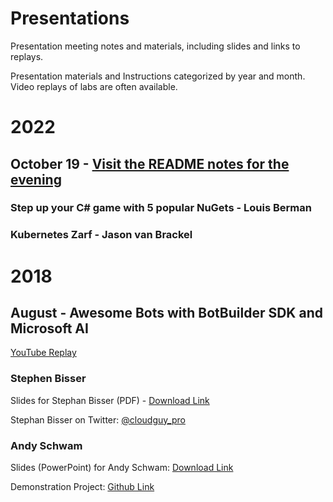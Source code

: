 # Presentations
Presentation meeting notes and materials, including slides and links to replays.

Presentation materials and Instructions categorized by year and month.  Video replays of labs are often available.  

# 2022

## October 19 - [Visit the README notes for the evening](https://github.com/phillydotnet/Presentations/blob/master/2022/1019-dotnet/README.md)
### Step up your C# game with 5 popular NuGets - Louis Berman
### Kubernetes Zarf - Jason van Brackel

# 2018

## August - Awesome Bots with BotBuilder SDK and Microsoft AI

[YouTube Replay](https://www.youtube.com/watch?v=x9gUGrJRrGA)

### Stephen Bisser
Slides for Stephan Bisser (PDF) - [Download Link](/2018/08/SB_Boost_WP_with_AI.pdf)

Stephan Bisser on Twitter: [@cloudguy_pro](https://twitter.com/cloudguy_pro)

### Andy Schwam
Slides (PowerPoint) for Andy Schwam: [ Download Link ](http://www.schwammysays.net/wp-content/uploads/2018/08/BotFrameworkSlides.zip)

Demonstration Project: [Github Link](https://github.com/schwammy/conference-bot)
